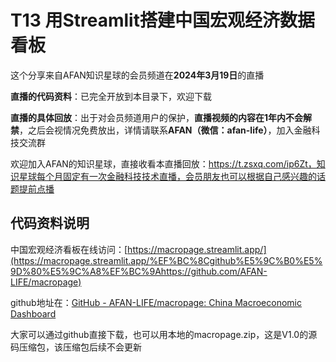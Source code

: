 # T13 用Streamlit搭建中国宏观经济数据看板

这个分享来自AFAN知识星球的会员频道在**2024年3月19日**的直播

**直播的代码资料**：已完全开放到本目录下，欢迎下载

**直播的具体回放**：出于对会员频道用户的保护，**直播视频的内容在1年内不会解禁**，之后会视情况免费放出，详情请联系**AFAN（微信：afan-life）**，加入金融科技交流群

欢迎加入AFAN的知识星球，直接收看本直播回放：https://t.zsxq.com/ip6Zt，知识星球每个月固定有一次金融科技技术直播，会员朋友也可以根据自己感兴趣的话题提前点播

## 代码资料说明

中国宏观经济看板在线访问：[https://macropage.streamlit.app/](https://macropage.streamlit.app/%EF%BC%8Cgithub%E5%9C%B0%E5%9D%80%E5%9C%A8%EF%BC%9Ahttps://github.com/AFAN-LIFE/macropage)

github地址在：[GitHub - AFAN-LIFE/macropage: China Macroeconomic Dashboard](https://github.com/AFAN-LIFE/macropage)

大家可以通过github直接下载，也可以用本地的macropage.zip，这是V1.0的源码压缩包，该压缩包后续不会更新


